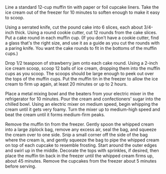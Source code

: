 Line a standard 12-cup muffin tin with paper or foil cupcake liners. Take the ice cream out of the freezer for 10 minutes to soften enough to make it easy to scoop.

Using a serrated knife, cut the pound cake into 6 slices, each about 3/4-inch thick. Using a round cookie cutter, cut 12 rounds from the cake slices. Put a cake round in each muffin cup. (If you don't have a cookie cutter, find a glass that's the right size, and use it as a guide as you cut the rounds with a paring knife. You want the cake rounds to fit in the bottoms of the muffin cups.)

Drop 1/2 teaspoon of strawberry jam onto each cake round. Using a 2-inch ice cream scoop, scoop 12 balls of ice cream, dropping them into the muffin cups as you scoop. The scoops should be large enough to peek out over the tops of the muffin cups. Put the muffin tin in the freezer to allow the ice cream to firm up again, at least 20 minutes or up to 2 hours.

Place a metal mixing bowl and the beaters from your electric mixer in the refrigerator for 10 minutes. Pour the cream and confectioners' sugar into the chilled bowl. Using an electric mixer on medium speed, begin whipping the cream until it gets very foamy. Turn the mixer up to medium-high speed and beat the cream until it forms medium-firm peaks.

Remove the muffin tin from the freezer. Gently spoon the whipped cream into a large ziplock bag, remove any excess air, seal the bag, and squeeze the cream over to one side. Snip a small corner off the side of the bag where the cream is, and gently squeeze the bag to pipe the whipped cream on top of each cupcake to resemble frosting. Start around the outer edges and swirl up in the middle. Decorate the tops with sprinkles, if desired, then place the muffin tin back in the freezer until the whipped cream firms up, about 45 minutes. Remove the cupcakes from the freezer about 5 minutes before serving.